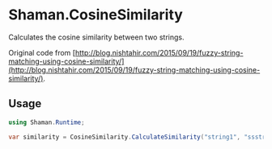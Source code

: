 ﻿# Shaman.CosineSimilarity

Calculates the cosine similarity between two strings.

Original code from [http://blog.nishtahir.com/2015/09/19/fuzzy-string-matching-using-cosine-similarity/](http://blog.nishtahir.com/2015/09/19/fuzzy-string-matching-using-cosine-similarity/).

## Usage
```csharp
using Shaman.Runtime;

var similarity = CosineSimilarity.CalculateSimilarity("string1", "ssstrng2");

```